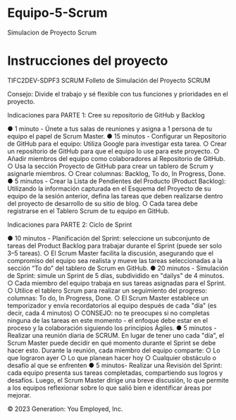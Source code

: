 # Equipo-5-Scrum
Simulacion de Proyecto Scrum
# Instrucciones del proyecto
TIFC2DEV-SDPF3 SCRUM Folleto de Simulación del Proyecto SCRUM 

Consejo: Divide el trabajo y sé flexible con tus funciones y prioridades en el proyecto.

Indicaciones para PARTE 1: Cree su repositorio de GitHub y Backlog

● 1 minuto - Únete a tus salas de reuniones y asigna a 1 persona de tu equipo el papel de Scrum
Master. 
● 15 minutos - Configurar un Repositorio de GitHub para el equipo: Utiliza Google para investigar
esta tarea.
○ Crear un repositorio de GitHub para que el equipo lo use para este proyecto.
○ Añadir miembros del equipo como colaboradores al Repositorio de GitHub.
○ Usa la sección Proyecto de GitHub para crear un tablero de Scrum y asignarle
miembros.
○ Crear columnas: Backlog, To do, In Progress, Done.
● 5 minutos - Crear la Lista de Pendientes del Producto (Product Backlog): Utilizando la
información capturada en el Esquema del Proyecto de su equipo de la sesión anterior, defina las
tareas que deben realizarse dentro del proyecto de desarrollo de su sitio de blog. 
○ Cada tarea debe registrarse en el Tablero Scrum de tu equipo en GitHub.

Indicaciones para  PARTE 2: Ciclo de Sprint 

● 10 minutos - Planificación del Sprint: seleccione un subconjunto de tareas del Product Backlog
para trabajar durante el Sprint (puede ser solo 3–5 tareas).
○ El Scrum Master facilita la discusión, asegurando que el compromiso del equipo sea
realista y mueve las tareas seleccionadas a la sección “To do” del tablero de Scrum en
GitHub.
● 20 minutos - Simulación de Sprint: simule un Sprint de 5 días, subdividido en "dailys" de 4
minutos.
○ Cada miembro del equipo trabaja en sus tareas asignadas para el Sprint.
○ Utilice el tablero Scrum para realizar un seguimiento del progreso: columnas: To do, In
Progress, Done.
○ El Scrum Master establece un temporizador y envía recordatorios al equipo después de
cada "día" (es decir, cada 4 minutos)
○ CONSEJO: no te preocupes si no completas ninguna de las tareas en este momento - el
enfoque debe estar en el proceso y la colaboración siguiendo los principios Ágiles.
● 5 minutos - Realizar una reunión diaria de SCRUM. En lugar de tener uno cada "día", el Scrum
Master puede decidir en qué momento durante el Sprint se debe hacer esto. Durante la reunión,
cada miembro del equipo comparte:
○ Lo que lograron ayer
○ Lo que planean hacer hoy
○ Cualquier obstáculo o desafío al que se enfrenten
● 5 minutos- Realizar una Revisión del Sprint: cada equipo presenta sus tareas completadas,
compartiendo sus logros y desafíos. Luego, el Scrum Master dirige una breve discusión, lo que
permite a los equipos reflexionar sobre lo que salió bien e identificar áreas por mejorar.


 
© 2023 Generation: You Employed, Inc.  
 
